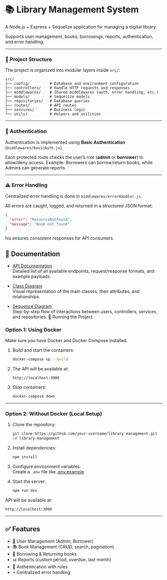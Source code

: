 # 📚 Library Management System

A Node.js + Express + Sequelize application for managing a digital library.

Supports user management, books, borrowings, reports, authentication, and error handling.

***

### 📂 Project Structure

The project is organized into modular layers inside `src/`:
```
src/
├── config/         # Database and environment configuration
├── controllers/    # Handle HTTP requests and responses
├── middlewares/    # Shared middlewares (auth, error handling, etc.)
├── models/         # Sequelize models
├── repositories/   # Database queries
├── routes/         # API routes
├── services/       # Business logic
└── utils/          # Helpers and utilities
```

***

### 🔑 Authentication

Authentication is implemented using **Basic Authentication** (`middlewares/basicAuth.js`).

Each protected route checks the user’s role (**admin** or **borrower**) to allow/deny access.
Example: Borrowers can borrow/return books, while Admins can generate reports.

***

### ⚠️ Error Handling

Centralized error handling is done in `middlewares/errorHandler.js`.

All errors are caught, logged, and returned in a structured JSON format:

```json
{
  "error": "ResourceNotFound",
  "message": "Book not found"
}
```
his ensures consistent responses for API consumers.

## 📖 Documentation

- [API Documentation](./assets/API.md)  
  Detailed list of all available endpoints, request/response formats, and example payloads.  

- [Class Diagram](./assets/class_diagram.md)  
  Visual representation of the main classes, their attributes, and relationships.  

- [Sequence Diagram](./assets/sequence_diagram.md)  
  Step-by-step flow of interactions between users, controllers, services, and repositories.
🚀 Running the Project
### Option 1: Using Docker
Make sure you have Docker and Docker Compose installed.

1. Build and start the containers:
   ```bash
   docker-compose up --build
   ```
2. The API will be available at:  
   ```
   http://localhost:3000
   ```

3. Stop containers:
   ```bash
   docker-compose down
   ```

---

### Option 2: Without Docker (Local Setup)

1. Clone the repository:
   ```bash
   git clone https://github.com/your-username/library-management.git
   cd library-management
   ```

2. Install dependencies:
   ```bash
   npm install
   ```

3. Configure environment variables:  
   Create a `.env` file like [.env.example](./.env.example)


4. Start the server:
   ```bash
   npm run dev
   ```

API will be available at:
```
http://localhost:3000
```

---

## ✅ Features

- 👤 User Management (Admin, Borrower)  
- 📚 Book Management (CRUD, search, pagination)  
- 🔄 Borrowing & Returning books  
- 📊 Reports (custom period, overdue, last month)  
- 🔐 Authentication with roles  
- ⚡ Centralized error handling  
